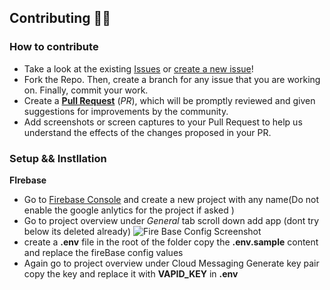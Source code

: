 ## Contributing 👨‍💻 

###  How to contribute
- Take a look at the existing [Issues](https://github.com/Innovateninjas/Paws-frontend) or [create a new issue](https://github.com/Innovateninjas/Paws-frontend/issues/new/choose)!
- Fork the Repo. Then, create a branch for any issue that you are working on. Finally, commit your work.
- Create a **[Pull Request](https://github.com/Innovateninjas/Paws-frontend)** (_PR_), which will be promptly reviewed and given suggestions for improvements by the community.
- Add screenshots or screen captures to your Pull Request to help us understand the effects of the changes proposed in your PR.

### Setup && Instllation

**FIrebase**

- Go to [Firebase Console](https://console.firebase.google.com/u/0/) and create a new project with any name(Do not enable the google anlytics for the project if asked )  
- Go to project overview  under  *General* tab scroll down add app (dont try below its deleted already)
![Fire Base Config Screenshot](https://res.cloudinary.com/dff97ky68/image/upload/v1713553341/sbh/h0lzqfqnonb2ohrs9p1o.jpg)
- create a **.env** file in the root of the folder 
copy the **.env.sample** content and replace the fireBase config values 
- Again go to project overview  under Cloud Messaging Generate key pair  copy the key and replace  it with **VAPID_KEY** in **.env** 